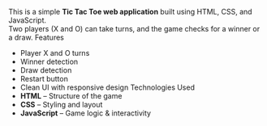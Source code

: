 This is a simple **Tic Tac Toe web application** built using HTML, CSS, and JavaScript.  
Two players (X and O) can take turns, and the game checks for a winner or a draw.
Features
- Player X and O turns
- Winner detection
- Draw detection
- Restart button
- Clean UI with responsive design
Technologies Used
- **HTML** – Structure of the game
- **CSS** – Styling and layout
- **JavaScript** – Game logic & interactivity

